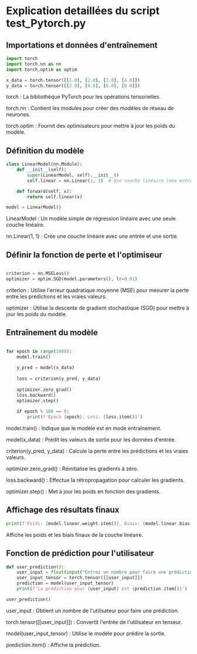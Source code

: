 # Explication detaillées du script test_Pytorch.py

## Importations et données d'entraînement

```python
import torch
import torch.nn as nn
import torch.optim as optim

x_data = torch.tensor([[1.0], [2.0], [3.0], [4.0]])
y_data = torch.tensor([[2.0], [4.0], [6.0], [8.0]])
```

torch : La bibliothèque PyTorch pour les opérations tensorielles.

torch.nn : Contient les modules pour créer des modèles de réseau de neurones.

torch.optim : Fournit des optimisateurs pour mettre à jour les poids du modèle.

## Définition du modèle


```python
class LinearModel(nn.Module):
    def __init__(self):
        super(LinearModel, self).__init__()
        self.linear = nn.Linear(1, 1)  # Une couche linéaire (une entrée, une sortie)

    def forward(self, x):
        return self.linear(x)

model = LinearModel()
```

LinearModel : Un modèle simple de régression linéaire avec une seule couche linéaire.

nn.Linear(1, 1) : Crée une couche linéaire avec une entrée et une sortie.

## Définir la fonction de perte et l'optimiseur

```python

criterion = nn.MSELoss()
optimizer = optim.SGD(model.parameters(), lr=0.01)
```

criterion : Utilise l'erreur quadratique moyenne (MSE) pour mesurer la perte entre les prédictions et les vraies valeurs.

optimizer : Utilise la descente de gradient stochastique (SGD) pour mettre à jour les poids du modèle.

## Entraînement du modèle
```python

for epoch in range(1000):
    model.train()
    
    y_pred = model(x_data)
    
    loss = criterion(y_pred, y_data)
    
    optimizer.zero_grad()
    loss.backward()
    optimizer.step()
    
    if epoch % 100 == 0:
        print(f'Epoch {epoch}, Loss: {loss.item()}')
 ```       
model.train() : Indique que le modèle est en mode entraînement.

model(x_data) : Prédit les valeurs de sortie pour les données d'entrée.

criterion(y_pred, y_data) : Calcule la perte entre les prédictions et les vraies valeurs.

optimizer.zero_grad() : Réinitialise les gradients à zéro.

loss.backward() : Effectue la rétropropagation pour calculer les gradients.

optimizer.step() : Met à jour les poids en fonction des gradients.

## Affichage des résultats finaux

```python
print(f'Poids: {model.linear.weight.item()}, Biais: {model.linear.bias.item()}')
```

Affiche les poids et les biais finaux de la couche linéaire.

## Fonction de prédiction pour l'utilisateur

```python
def user_prediction():
    user_input = float(input("Entrez un nombre pour faire une prédiction : "))
    user_input_tensor = torch.tensor([[user_input]])
    prediction = model(user_input_tensor)
    print(f'La prédiction pour {user_input} est {prediction.item()}')

user_prediction()
```

user_input : Obtient un nombre de l'utilisateur pour faire une prédiction.

torch.tensor([[user_input]]) : Convertit l'entrée de l'utilisateur en tenseur.

model(user_input_tensor) : Utilise le modèle pour prédire la sortie.

prediction.item() : Affiche la prédiction.

